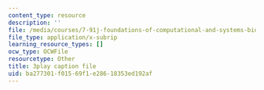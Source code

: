 ```yaml
---
content_type: resource
description: ''
file: /media/courses/7-91j-foundations-of-computational-and-systems-biology-spring-2014/ba277301f01569f1e28618353ed192af_6ROBp57G2ZI.srt
file_type: application/x-subrip
learning_resource_types: []
ocw_type: OCWFile
resourcetype: Other
title: 3play caption file
uid: ba277301-f015-69f1-e286-18353ed192af
---
```

